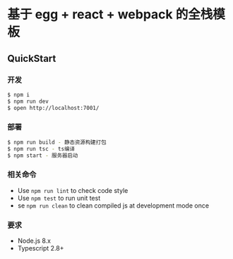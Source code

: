 # 基于 egg + react + webpack 的全栈模板

## QuickStart

### 开发

```bash
$ npm i
$ npm run dev
$ open http://localhost:7001/
```

### 部署

```bash
$ npm run build - 静态资源构建打包
$ npm run tsc - ts编译
$ npm start - 服务器启动
```

### 相关命令

- Use `npm run lint` to check code style
- Use `npm test` to run unit test
- se `npm run clean` to clean compiled js at development mode once

### 要求

- Node.js 8.x
- Typescript 2.8+
